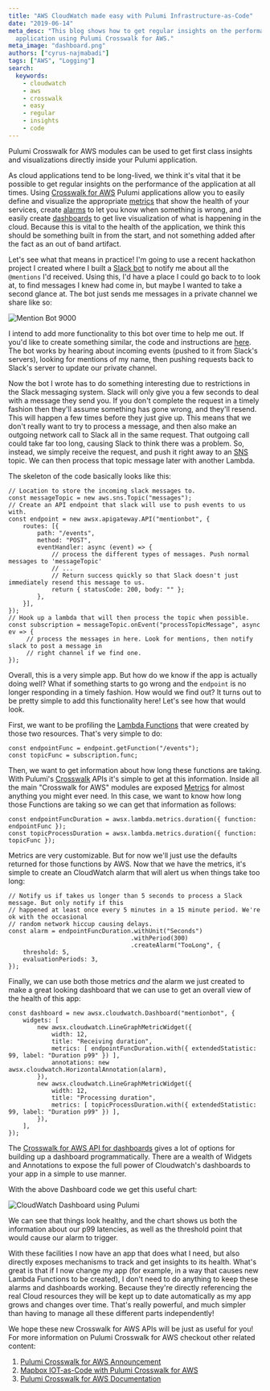 ```yaml
---
title: "AWS CloudWatch made easy with Pulumi Infrastructure-as-Code"
date: "2019-06-14"
meta_desc: "This blog shows how to get regular insights on the performance of your
  application using Pulumi Crosswalk for AWS."
meta_image: "dashboard.png"
authors: ["cyrus-najmabadi"]
tags: ["AWS", "Logging"]
search:
  keywords:
    - cloudwatch
    - aws
    - crosswalk
    - easy
    - regular
    - insights
    - code
---
```


Pulumi Crosswalk for AWS modules can be used to get first class insights
and visualizations directly inside your Pulumi application.

As cloud applications tend to be long-lived, we think it's vital that it
be possible to get regular insights on the performance of the
application at all times. Using
[Crosswalk for AWS](/docs/iac/clouds/aws/guides/) Pulumi applications
allow you to easily define and visualize the appropriate
[metrics](https://docs.aws.amazon.com/AmazonCloudWatch/latest/monitoring/working_with_metrics.html)
that show the health of your services, create
[alarms](https://docs.aws.amazon.com/AmazonCloudWatch/latest/monitoring/AlarmThatSendsEmail.html)
to let you know when something is wrong, and easily create
[dashboards](https://docs.aws.amazon.com/AmazonCloudWatch/latest/monitoring/CloudWatch_Dashboards.html)
to get live visualization of what is happening in the cloud. Because
this is vital to the health of the application, we think this should be
something built in from the start, and not something added after the
fact as an out of band artifact.
<!--more-->

Let's see what that means in practice! I'm going to use a recent
hackathon project I created where I built a [Slack bot](https://api.slack.com/bot-users) to notify me about all the
`@mentions` I'd received. Using this, I'd have a place I could go back
to to look at, to find messages I knew had come in, but maybe I wanted
to take a second glance at. The bot just sends me messages in a private
channel we share like so:

![Mention Bot 9000](./mention-bot.png)

I intend to add more functionality to this bot over time to help me out.
If you'd like to create something similar, the code and instructions are
[here](https://github.com/pulumi/examples/tree/master/aws-ts-slackbot).
The bot works by hearing about incoming events (pushed to
it from Slack's servers), looking for mentions of my name, then pushing
requests back to Slack's server to update our private channel.

Now the bot I wrote has to do something interesting due to restrictions
in the Slack messaging system. Slack will only give you a few seconds to
deal with a message they send you. If you don't complete the request in
a timely fashion then they'll assume something has gone wrong, and
they'll resend. This will happen a few times before they just give up.
This means that we don't really want to try to process a message, and
then also make an outgoing network call to Slack all in the same
request. That outgoing call could take far too long, causing Slack to
think there was a problem. So, instead, we simply receive the request,
and push it right away to an [SNS](https://aws.amazon.com/sns/) topic.
We can then process that topic message later with another Lambda.

The skeleton of the code basically looks like this:

    // Location to store the incoming slack messages to.
    const messageTopic = new aws.sns.Topic("messages");
    // Create an API endpoint that slack will use to push events to us with.
    const endpoint = new awsx.apigateway.API("mentionbot", {
        routes: [{
            path: "/events",
            method: "POST",
            eventHandler: async (event) => {
                // process the different types of messages. Push normal messages to 'messageTopic'
                // ...
                // Return success quickly so that Slack doesn't just immediately resend this message to us.
                return { statusCode: 200, body: "" };
            },
        }],
    });
    // Hook up a lambda that will then process the topic when possible.
    const subscription = messageTopic.onEvent("processTopicMessage", async ev => {
         // process the messages in here. Look for mentions, then notify slack to post a message in
         // right channel if we find one.
    });

Overall, this is a very simple app. But how do we know if the app is
actually doing well? What if something starts to go wrong and the
`endpoint` is no longer responding in a timely fashion. How would we
find out? It turns out to be pretty simple to add this functionality
here! Let's see how that would look.

First, we want to be profiling the [Lambda Functions](https://aws.amazon.com/lambda/) that were created by those
two resources. That's very simple to do:

    const endpointFunc = endpoint.getFunction("/events");
    const topicFunc = subscription.func;

Then, we want to get information about how long these functions are
taking. With Pulumi's
[Crosswalk](/docs/iac/clouds/aws/guides/) APIs it's simple
to get at this information. Inside all the main "Crosswalk for AWS"
modules are exposed
[Metrics](/docs/reference/pkg/nodejs/pulumi/awsx/classic/cloudwatch/#Metric)
for almost anything you might ever need. In this case, we want to know
how long those Functions are taking so we can get that information as
follows:

    const endpointFuncDuration = awsx.lambda.metrics.duration({ function: endpointFunc });
    const topicProcessDuration = awsx.lambda.metrics.duration({ function: topicFunc });

Metrics are very customizable. But for now we'll just use the defaults
returned for those functions by AWS. Now that we have the metrics, it's
simple to create an CloudWatch alarm that will alert us when things take
too long:

    // Notify us if takes us longer than 5 seconds to process a Slack message. But only notify if this
    // happened at least once every 5 minutes in a 15 minute period. We're ok with the occasional
    // random network hiccup causing delays.
    const alarm = endpointFuncDuration.withUnit("Seconds")
                                      .withPeriod(300)
                                      .createAlarm("TooLong", {
        threshold: 5,
        evaluationPeriods: 3,
    });

Finally, we can use both those metrics *and* the alarm we just created
to make a great looking dashboard that we can use to get an overall view
of the health of this app:

    const dashboard = new awsx.cloudwatch.Dashboard("mentionbot", {
        widgets: [
            new awsx.cloudwatch.LineGraphMetricWidget({
                width: 12,
                title: "Receiving duration",
                metrics: [ endpointFuncDuration.with({ extendedStatistic: 99, label: "Duration p99" }) ],
                annotations: new awsx.cloudwatch.HorizontalAnnotation(alarm),
            }),
            new awsx.cloudwatch.LineGraphMetricWidget({
                width: 12,
                title: "Processing duration",
                metrics: [ topicProcessDuration.with({ extendedStatistic: 99, label: "Duration p99" }) ],
            }),
        ],
    });

The [Crosswalk for AWS API for dashboards](https://github.com/pulumi/pulumi-awsx/tree/master/awsx-classic/cloudwatch#dashboards)
gives a lot of options for building up a dashboard programmatically.
There are a wealth of Widgets and Annotations to expose the full power
of Cloudwatch's dashboards to your app in a simple to use manner.

With the above Dashboard code we get this useful chart:

![CloudWatch Dashboard using Pulumi](./dashboard.png)

We can see that things look healthy, and the chart shows us both the
information about our p99 latencies, as well as the threshold point that
would cause our alarm to trigger.

With these facilities I now have an app that does what I need, but also
directly exposes mechanisms to track and get insights to its health.
What's great is that if I now change my app (for example, in a way that
causes new Lambda Functions to be created), I don't need to do anything
to keep these alarms and dashboards working. Because they're directly
referencing the real Cloud resources they will be kept up to date
automatically as my app grows and changes over time. That's really
powerful, and much simpler than having to manage all these different
parts independently!

We hope these new Crosswalk for AWS APIs will be just as useful for you!
For more information on Pulumi Crosswalk for AWS checkout other related
content:

1. [Pulumi Crosswalk for AWS Announcement](/blog/introducing-pulumi-crosswalk-for-aws-the-easiest-way-to-aws/)
2. [Mapbox IOT-as-Code with Pulumi Crosswalk for AWS](/blog/mapbox-iot-as-code-with-pulumi-crosswalk-for-aws/)
3. [Pulumi Crosswalk for AWS Documentation](/docs/iac/clouds/aws/guides/)
